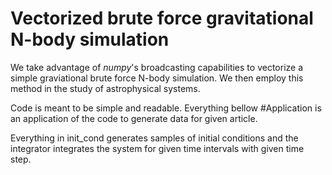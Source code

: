 # Vectorized brute force gravitational N-body simulation

We take advantage of _numpy_'s broadcasting capabilities to vectorize a simple graviational brute force N-body simulation. We then employ this method in the study of astrophysical systems.

Code is meant to be simple and readable. Everything bellow #Application is an application of the code to generate data for given article.

Everything in init_cond generates samples of initial conditions and the integrator integrates the system for given time intervals with given time step.
